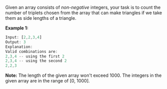 Given an array consists of *non-negative* integers, your task is to count the number of triplets chosen from the array that can make triangles if we take them as side lengths of a triangle.

**Example 1:**
```javascript
Input: [2,2,3,4]
Output: 3
Explanation:
Valid combinations are: 
2,3,4 -- using the first 2
2,3,4 -- using the second 2
2,2,3
```

**Note:**
The length of the given array won't exceed 1000.
The integers in the given array are in the range of [0, 1000].